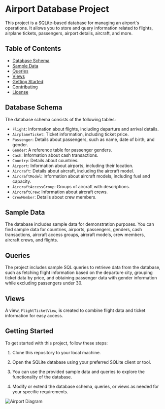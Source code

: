 # Airport Database Project

This project is a SQLite-based database for managing an airport's operations. It allows you to store and query information related to flights, airplane tickets, passengers, airport details, aircraft, and more.

## Table of Contents
- [Database Schema](#database-schema)
- [Sample Data](#sample-data)
- [Queries](#queries)
- [Views](#views)
- [Getting Started](#getting-started)
- [Contributing](#contributing)
- [License](#license)

## Database Schema

The database schema consists of the following tables:

- `Flight`: Information about flights, including departure and arrival details.
- `AirplaneTicket`: Ticket information, including ticket price.
- `Passenger`: Details about passengers, such as name, date of birth, and gender.
- `Gender`: A reference table for passenger genders.
- `Cash`: Information about cash transactions.
- `Country`: Details about countries.
- `Airport`: Information about airports, including their location.
- `Aircraft`: Details about aircraft, including the aircraft model.
- `AircraftModel`: Information about aircraft models, including fuel and capacity.
- `AircraftAccessGroup`: Groups of aircraft with descriptions.
- `AircraftCrew`: Information about aircraft crews.
- `CrewMember`: Details about crew members.

## Sample Data

The database includes sample data for demonstration purposes. You can find sample data for countries, airports, passengers, genders, cash transactions, aircraft access groups, aircraft models, crew members, aircraft crews, and flights.

## Queries

The project includes sample SQL queries to retrieve data from the database, such as fetching flight information based on the departure city, grouping ticket data by price, and obtaining passenger data with gender information while excluding passengers under 30.

## Views

A view, `FlightTicketView`, is created to combine flight data and ticket information for easy access.

## Getting Started

To get started with this project, follow these steps:

1. Clone this repository to your local machine.

2. Open the SQLite database using your preferred SQLite client or tool.

3. You can use the provided sample data and queries to explore the functionality of the database.

4. Modify or extend the database schema, queries, or views as needed for your specific requirements.


![Airport Diagram](https://raw.githubusercontent.com/Danil5115/Airport-DataBase/master/Airport%20ER-Diagram.bmp)
